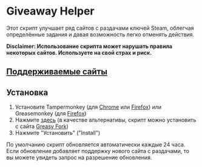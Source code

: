 # Giveaway Helper
Этот скрипт улучшает ряд сайтов с раздачами ключей Steam, облегчая определённые задания и давая возможность легко отменять действия.

**Disclaimer: Использование скрипта может нарушать правила некоторых сайтов. Используете на свой страх и риск.**

## [Поддерживаемые сайты](https://github.com/Citrinate/giveawayHelper#supported-sites)

## Установка
1. Установите Tampermonkey (для [Chrome](https://chrome.google.com/webstore/detail/tampermonkey/dhdgffkkebhmkfjojejmpbldmpobfkfo) или [Firefox](https://addons.mozilla.org/ru/firefox/addon/tampermonkey/)) или Greasemonkey (для [Firefox](https://addons.mozilla.org/en-US/firefox/addon/greasemonkey/))
2. Нажмите [здесь](https://raw.githubusercontent.com/Citrinate/giveawayHelper/master/giveawayHelper.user.js) (в качестве альтернативы, скрипт можно установить с сайта [Greasy Fork](https://greasyfork.org/en/scripts/34764-giveaway-helper))
3. Нажмите "Установить" ("Install")

По умолчанию скрипт обновляется автоматически каждые 24 часа. Если обновление добавляет поддержку нового сайта с раздачами, то вы можете увидеть запрос на разрешение обновления.
